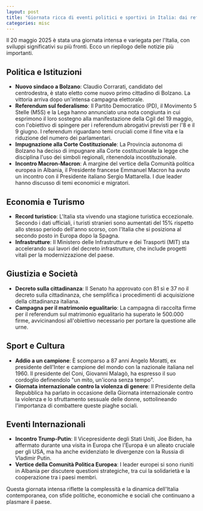```yaml
---
layout: post
title: "Giornata ricca di eventi politici e sportivi in Italia: dai referendum ai record turistici"
categories: misc
---
```


Il 20 maggio 2025 è stata una giornata intensa e variegata per l'Italia, con sviluppi significativi su più fronti. Ecco un riepilogo delle notizie più importanti.

## **Politica e Istituzioni**

- **Nuovo sindaco a Bolzano**: Claudio Corrarati, candidato del centrodestra, è stato eletto come nuovo primo cittadino di Bolzano. La vittoria arriva dopo un'intensa campagna elettorale.
- **Referendum sul federalismo**: Il Partito Democratico (PD), il Movimento 5 Stelle (M5S) e la Lega hanno annunciato una nota congiunta in cui esprimono il loro sostegno alla manifestazione della Cgil del 19 maggio, con l'obiettivo di spingere per i referendum abrogativi previsti per l'8 e il 9 giugno. I referendum riguardano temi cruciali come il fine vita e la riduzione del numero dei parlamentari.
- **Impugnazione alla Corte Costituzionale**: La Provincia autonoma di Bolzano ha deciso di impugnare alla Corte costituzionale la legge che disciplina l'uso dei simboli regionali, ritenendola incostituzionale.
- **Incontro Macron-Macron**: A margine del vertice della Comunità politica europea in Albania, il Presidente francese Emmanuel Macron ha avuto un incontro con il Presidente italiano Sergio Mattarella. I due leader hanno discusso di temi economici e migratori.

## **Economia e Turismo**

- **Record turistico**: L'Italia sta vivendo una stagione turistica eccezionale. Secondo i dati ufficiali, i turisti stranieri sono aumentati del 15% rispetto allo stesso periodo dell'anno scorso, con l'Italia che si posiziona al secondo posto in Europa dopo la Spagna.
- **Infrastrutture**: Il Ministero delle Infrastrutture e dei Trasporti (MIT) sta accelerando sui lavori del decreto infrastrutture, che include progetti vitali per la modernizzazione del paese.

## **Giustizia e Società**

- **Decreto sulla cittadinanza**: Il Senato ha approvato con 81 sì e 37 no il decreto sulla cittadinanza, che semplifica i procedimenti di acquisizione della cittadinanza italiana.
- **Campagna per il matrimonio egualitario**: La campagna di raccolta firme per il referendum sul matrimonio egualitario ha superato le 500.000 firme, avvicinandosi all'obiettivo necessario per portare la questione alle urne.

## **Sport e Cultura**

- **Addio a un campione**: È scomparso a 87 anni Angelo Moratti, ex presidente dell'Inter e campione del mondo con la nazionale italiana nel 1960. Il presidente del Coni, Giovanni Malagò, ha espresso il suo cordoglio definendolo "un mito, un'icona senza tempo".
- **Giornata internazionale contro la violenza di genere**: Il Presidente della Repubblica ha parlato in occasione della Giornata internazionale contro la violenza e lo sfruttamento sessuale delle donne, sottolineando l'importanza di combattere queste piaghe sociali.

## **Eventi Internazionali**

- **Incontro Trump-Putin**: Il Vicepresidente degli Stati Uniti, Joe Biden, ha affermato durante una visita in Europa che l'Europa è un alleato cruciale per gli USA, ma ha anche evidenziato le divergenze con la Russia di Vladimir Putin.
- **Vertice della Comunità Politica Europea**: I leader europei si sono riuniti in Albania per discutere questioni strategiche, tra cui la solidarietà e la cooperazione tra i paesi membri.

Questa giornata intensa riflette la complessità e la dinamica dell'Italia contemporanea, con sfide politiche, economiche e sociali che continuano a plasmare il paese.